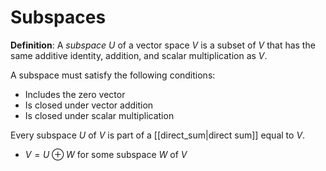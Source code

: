 # Subspaces
**Definition**: A *subspace* $U$ of a vector space $V$ is a subset of $V$ that has the same additive identity, addition, and scalar multiplication as $V$.

A subspace must satisfy the following conditions:
- Includes the zero vector
- Is closed under vector addition
- Is closed under scalar multiplication

Every subspace $U$ of $V$ is part of a [[direct_sum|direct sum]] equal to $V$.
- $V = U \oplus W$ for some subspace $W$ of $V$